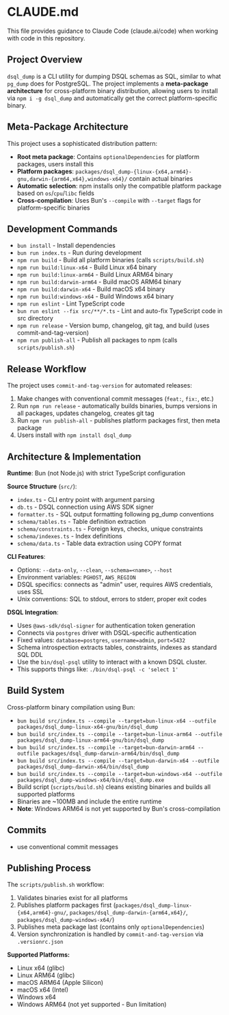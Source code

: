 # CLAUDE.md

This file provides guidance to Claude Code (claude.ai/code) when working with code in this repository.

## Project Overview

`dsql_dump` is a CLI utility for dumping DSQL schemas as SQL, similar to what `pg_dump` does for PostgreSQL. The project implements a **meta-package architecture** for cross-platform binary distribution, allowing users to install via `npm i -g dsql_dump` and automatically get the correct platform-specific binary.

## Meta-Package Architecture

This project uses a sophisticated distribution pattern:

- **Root meta package**: Contains `optionalDependencies` for platform packages, users install this
- **Platform packages**: `packages/dsql_dump-{linux-{x64,arm64}-gnu,darwin-{arm64,x64},windows-x64}/` contain actual binaries
- **Automatic selection**: npm installs only the compatible platform package based on `os`/`cpu`/`libc` fields
- **Cross-compilation**: Uses Bun's `--compile` with `--target` flags for platform-specific binaries

## Development Commands

- `bun install` - Install dependencies
- `bun run index.ts` - Run during development
- `npm run build` - Build all platform binaries (calls `scripts/build.sh`)
- `npm run build:linux-x64` - Build Linux x64 binary
- `npm run build:linux-arm64` - Build Linux ARM64 binary
- `npm run build:darwin-arm64` - Build macOS ARM64 binary
- `npm run build:darwin-x64` - Build macOS x64 binary
- `npm run build:windows-x64` - Build Windows x64 binary
- `npm run eslint` - Lint TypeScript code
- `bun run eslint --fix src/**/*.ts` - Lint and auto-fix TypeScript code in src directory
- `npm run release` - Version bump, changelog, git tag, and build (uses commit-and-tag-version)
- `npm run publish-all` - Publish all packages to npm (calls `scripts/publish.sh`)

## Release Workflow

The project uses `commit-and-tag-version` for automated releases:

1. Make changes with conventional commit messages (`feat:`, `fix:`, etc.)
2. Run `npm run release` - automatically builds binaries, bumps versions in all packages, updates changelog, creates git tag
3. Run `npm run publish-all` - publishes platform packages first, then meta package
4. Users install with `npm install dsql_dump`

## Architecture & Implementation

**Runtime**: Bun (not Node.js) with strict TypeScript configuration

**Source Structure** (`src/`):
- `index.ts` - CLI entry point with argument parsing
- `db.ts` - DSQL connection using AWS SDK signer
- `formatter.ts` - SQL output formatting following pg_dump conventions
- `schema/tables.ts` - Table definition extraction
- `schema/constraints.ts` - Foreign keys, checks, unique constraints
- `schema/indexes.ts` - Index definitions
- `schema/data.ts` - Table data extraction using COPY format

**CLI Features**:
- Options: `--data-only`, `--clean`, `--schema=<name>`, `--host`
- Environment variables: `PGHOST`, `AWS_REGION`
- DSQL specifics: connects as "admin" user, requires AWS credentials, uses SSL
- Unix conventions: SQL to stdout, errors to stderr, proper exit codes

**DSQL Integration**:
- Uses `@aws-sdk/dsql-signer` for authentication token generation
- Connects via `postgres` driver with DSQL-specific authentication
- Fixed values: `database=postgres`, `username=admin`, `port=5432`
- Schema introspection extracts tables, constraints, indexes as standard SQL DDL
- Use the `bin/dsql-psql` utility to interact with a known DSQL cluster.
- This supports things like: `./bin/dsql-psql -c 'select 1'`

## Build System

Cross-platform binary compilation using Bun:
- `bun build src/index.ts --compile --target=bun-linux-x64 --outfile packages/dsql_dump-linux-x64-gnu/bin/dsql_dump`
- `bun build src/index.ts --compile --target=bun-linux-arm64 --outfile packages/dsql_dump-linux-arm64-gnu/bin/dsql_dump`
- `bun build src/index.ts --compile --target=bun-darwin-arm64 --outfile packages/dsql_dump-darwin-arm64/bin/dsql_dump`
- `bun build src/index.ts --compile --target=bun-darwin-x64 --outfile packages/dsql_dump-darwin-x64/bin/dsql_dump`
- `bun build src/index.ts --compile --target=bun-windows-x64 --outfile packages/dsql_dump-windows-x64/bin/dsql_dump.exe`
- Build script (`scripts/build.sh`) cleans existing binaries and builds all supported platforms
- Binaries are ~100MB and include the entire runtime
- **Note**: Windows ARM64 is not yet supported by Bun's cross-compilation

## Commits
- use conventional commit messages

## Publishing Process

The `scripts/publish.sh` workflow:
1. Validates binaries exist for all platforms
2. Publishes platform packages first (`packages/dsql_dump-linux-{x64,arm64}-gnu/`, `packages/dsql_dump-darwin-{arm64,x64}/`, `packages/dsql_dump-windows-x64/`)
3. Publishes meta package last (contains only `optionalDependencies`)
4. Version synchronization is handled by `commit-and-tag-version` via `.versionrc.json`

**Supported Platforms:**
- Linux x64 (glibc)
- Linux ARM64 (glibc)
- macOS ARM64 (Apple Silicon)
- macOS x64 (Intel)
- Windows x64
- Windows ARM64 (not yet supported - Bun limitation)
